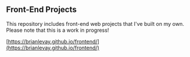Front-End Projects
---
This repository includes front-end web projects that I've built on my own. Please note that this is a work in progress!

[https://brianlevay.github.io/frontend/](https://brianlevay.github.io/frontend/)